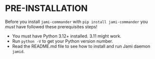 # PRE-INSTALLATION

Before you install `jami-commander` with `pip install jami-commander`
you *must* have followed these prerequisites steps!

- You must have Python 3.12+ installed. 3.11 might work.
- Run `python -V` to get your Python version number.
- Read the README.md file to see how to install and run Jami daemon `jamid`. 
